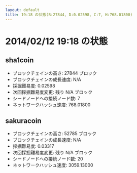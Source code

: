 ```yaml
---
layout: default
title: 19:18 の状態(B:27844, D:0.02598, C:7, H:768.01800)
---
```

# 2014/02/12 19:18 の状態

## sha1coin
* ブロックチェインの高さ: 27844 ブロック
* ブロックチェインの成長速度: N/A
* 採掘難易度: 0.02598
* 次回採掘難易度変更: 残り N/A ブロック
* シードノードへの接続ノード数: 7
* ネットワークハッシュ速度: 768.01800

## sakuracoin
* ブロックチェインの高さ: 52785 ブロック
* ブロックチェインの成長速度: N/A
* 採掘難易度: 0.03317
* 次回採掘難易度変更: 残り N/A ブロック
* シードノードへの接続ノード数: 20
* ネットワークハッシュ速度: 3059.13000